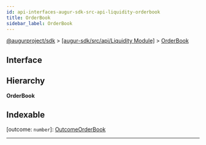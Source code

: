 ```yaml
---
id: api-interfaces-augur-sdk-src-api-liquidity-orderbook
title: OrderBook
sidebar_label: OrderBook
---
```


[@augurproject/sdk](api-readme.md) > [[augur-sdk/src/api/Liquidity Module]](api-modules-augur-sdk-src-api-liquidity-module.md) > [OrderBook](api-interfaces-augur-sdk-src-api-liquidity-orderbook.md)

## Interface

## Hierarchy

**OrderBook**

## Indexable

\[outcome: `number`\]:&nbsp;[OutcomeOrderBook](api-interfaces-augur-sdk-src-api-liquidity-outcomeorderbook.md)

---

